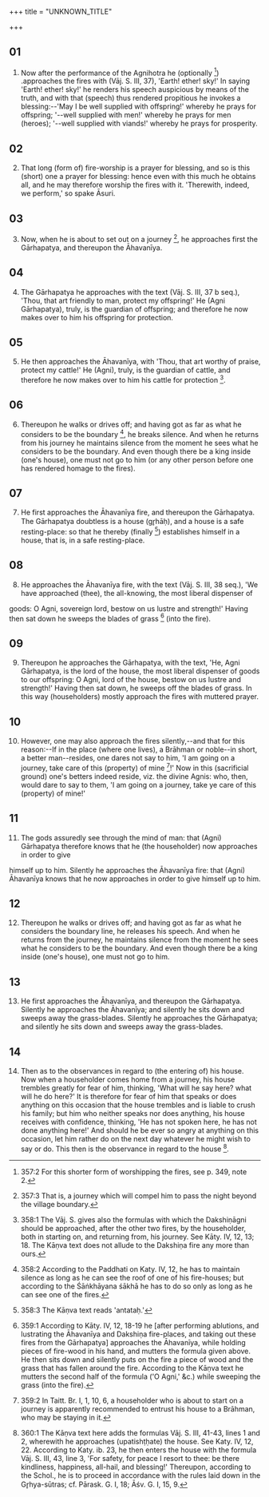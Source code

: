 +++
title = "UNKNOWN_TITLE"

+++


## 01
1. Now after the performance of the Agnihotra he (optionally [^fn_788]) .approaches the fires with (Vāj. S. III, 37), 'Earth! ether! sky!' In saying 'Earth! ether! sky!' he renders his speech auspicious by means of the truth, and with that (speech) thus rendered propitious he invokes a blessing:--'May I be well supplied with offspring!' whereby he prays for offspring; '--well supplied with men!' whereby he prays for men (heroes); '--well supplied with viands!' whereby he prays for prosperity.

[^fn_788]: 357:2 For this shorter form of worshipping the fires, see p. 349, note 2.

## 02
2. That long (form of) fire-worship is a prayer for blessing, and so is this (short) one a prayer for blessing: hence even with this much he obtains all, and he may therefore worship the fires with it. 'Therewith, indeed, we perform,' so spake Āsuri.

## 03
3. Now, when he is about to set out on a journey [^fn_789], he approaches first the Gārhapatya, and thereupon the Āhavanīya.

[^fn_789]: 357:3 That is, a journey which will compel him to pass the night beyond the village boundary.

## 04
4. The Gārhapatya he approaches with the text (Vāj. S. III, 37 b seq.), 'Thou, that art friendly to man, protect my offspring!' He (Agni Gārhapatya), truly, is the guardian of offspring; and therefore he now makes over to him his offspring for protection.

## 05
5. He then approaches the Āhavanīya, with 'Thou, that art worthy of praise, protect my cattle!' He (Agni), truly, is the guardian of cattle, and therefore he now makes over to him his cattle for protection [^fn_790].

[^fn_790]: 358:1 The Vāj. S. gives also the formulas with which the Dakshiṇāgni should be approached, after the other two fires, by the householder, both in starting on, and returning from, his journey. See Kāty. IV, 12, 13; 18. The Kāṇva text does not allude to the Dakshiṇa fire any more than ours.

## 06
6. Thereupon he walks or drives off; and having got as far as what he considers to be the boundary [^fn_791], he breaks silence. And when he returns from his journey he maintains silence from the moment he sees what he considers to be the boundary. And even though there be a king inside (one's house), one must not go to him (or any other person before one has rendered homage to the fires).

[^fn_791]: 358:2 According to the Paddhati on Katy. IV, 12, he has to maintain silence as long as he can see the roof of one of his fire-houses; but according to the Śāṅkhāyana śākhā he has to do so only as long as he can see one of the fires.

## 07
7. He first approaches the Āhavanīya fire, and thereupon the Gārhapatya. The Gārhapatya doubtless is a house (gr̥hāḥ), and a house is a safe resting-place: so that he thereby (finally [^fn_792]) establishes himself in a house, that is, in a safe resting-place.

[^fn_792]: 358:3 The Kāṇva text reads 'antataḥ.'

## 08
8. He approaches the Āhavanīya fire, with the text (Vāj. S. III, 38 seq.), 'We have approached (thee), the all-knowing, the most liberal dispenser of

goods: O Agni, sovereign lord, bestow on us lustre and strength!' Having then sat down he sweeps the blades of grass [^fn_793] (into the fire).

[^fn_793]: 359:1 According to Kāty. IV, 12, 18-19 he [after performing ablutions, and lustrating the Āhavanīya and Dakshiṇa fire-places, and taking out these fires from the Gārhapatya] approaches the Āhavanīya, while holding pieces of fire-wood in his hand, and mutters the formula given above. He then sits down and silently puts on the fire a piece of wood and the grass that has fallen around the fire. According to the Kāṇva text he mutters the second half of the formula ('O Agni,' &c.) while sweeping the grass (into the fire).

## 09
9. Thereupon he approaches the Gārhapatya, with the text, 'He, Agni Gārhapatya, is the lord of the house, the most liberal dispenser of goods to our offspring: O Agni, lord of the house, bestow on us lustre and strength!' Having then sat down, he sweeps off the blades of grass. In this way (householders) mostly approach the fires with muttered prayer.

## 10
10. However, one may also approach the fires silently,--and that for this reason:--If in the place (where one lives), a Brāhman or noble--in short, a better man--resides, one dares not say to him, 'I am going on a journey, take care of this (property) of mine [^fn_794]!' Now in this (sacrificial ground) one's betters indeed reside, viz. the divine Agnis: who, then, would dare to say to them, 'I am going on a journey, take ye care of this (property) of mine!'

[^fn_794]: 359:2 In Taitt. Br. I, 1, 10, 6, a householder who is about to start on a journey is apparently recommended to entrust his house to a Brāhman, who may be staying in it.

## 11
11. The gods assuredly see through the mind of man: that (Agni) Gārhapatya therefore knows that he (the householder) now approaches in order to give

himself up to him. Silently he approaches the Āhavanīya fire: that (Agni) Āhavanīya knows that he now approaches in order to give himself up to him.

## 12
12. Thereupon he walks or drives off; and having got as far as what he considers the boundary line, he releases his speech. And when he returns from the journey, he maintains silence from the moment he sees what he considers to be the boundary. And even though there be a king inside (one's house), one must not go to him.

## 13
13. He first approaches the Āhavanīya, and thereupon the Gārhapatya. Silently he approaches the Āhavanīya; and silently he sits down and sweeps away the grass-blades. Silently he approaches the Gārhapatya; and silently he sits down and sweeps away the grass-blades.

## 14
14. Then as to the observances in regard to (the entering of) his house. Now when a householder comes home from a journey, his house trembles greatly for fear of him, thinking, 'What will he say here? what will he do here?' It is therefore for fear of him that speaks or does anything on this occasion that the house trembles and is liable to crush his family; but him who neither speaks nor does anything, his house receives with confidence, thinking, 'He has not spoken here, he has not done anything here!' And should he be ever so angry at anything on this occasion, let him rather do on the next day whatever he might wish to say or do. This then is the observance in regard to the house [^fn_795].

[^fn_795]: 360:1 The Kāṇva text here adds the formulas Vāj. S. III, 41-43, lines 1 and 2, wherewith he approaches (upatishṭḥate) the house. See Katy. IV, 12, 22. According to Katy. ib. 23, he then enters  the house with the formula Vāj. S. III, 43, line 3, 'For safety, for peace I resort to thee: be there kindliness, happiness, all-hail, and blessing!' Thereupon, according to the Schol., he is to proceed in accordance with the rules laid down in the Gr̥hya-sūtras; cf. Pārask. G. I, 18; Āśv. G. I, 15, 9.

